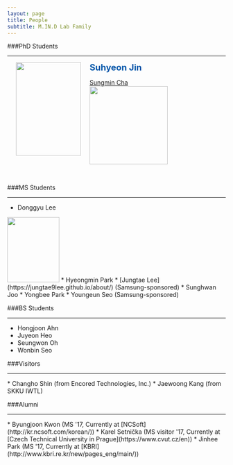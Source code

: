 ```yaml
---
layout: page
title: People
subtitle: M.IN.D Lab Family
---
```


###PhD Students
<hr>
<b><span style="font-size: 20px !important; color: #0055A9;">Suhyeon Jin </span></b>
<img src="https://raw.githubusercontent.com/mindlab-skku/mindlab-skku.github.io/master/img/Suhyeon_Jin.jpeg" width="150" height="215" align="left" hspace="20" />


<br>


[Sungmin Cha](https://csm9493.github.io/about/)  
<img src="https://raw.githubusercontent.com/mindlab-skku/mindlab-skku.github.io/master/img/Sungmin_Cha.jpeg" width="180">

<br>


###MS Students
<hr>

* Donggyu Lee     
<img src="https://raw.githubusercontent.com/mindlab-skku/mindlab-skku.github.io/master/img/Suhyeon_Jin.jpeg" height="150" width="120">
* Hyeongmin Park
* [Jungtae Lee](https://jungtae9lee.github.io/about/) (Samsung-sponsored)
* Sunghwan Joo
* Yongbee Park
* Youngeun Seo (Samsung-sponsored)

###BS Students
<hr>

* Hongjoon Ahn
* Juyeon Heo
* Seungwon Oh
* Wonbin Seo   


###Visitors
<hr>
* Changho Shin (from Encored Technologies, Inc.)
* Jaewoong Kang (from SKKU IWTL)


###Alumni
<hr>
* Byungjoon Kwon (MS '17, Currently at [NCSoft](http://kr.ncsoft.com/korean/))
* Karel Setnička (MS visitor '17, Currently at [Czech Technical University in Prague](https://www.cvut.cz/en))
* Jinhee Park (MS '17, Currently at [KBRI](http://www.kbri.re.kr/new/pages_eng/main/))


